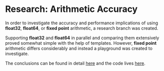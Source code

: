 # Research: Arithmetic Accuracy

In order to investigate the accuracy and performance implications of using **float32**, **float64**, or **fixed point** arithmetic, a research branch was created.

Supporting **float32** and **float64** in parallel and comparing them extensively proved somewhat simple with the help of templates. However, **fixed point** arithmetic differs considerably and instead a playground was created to investigate.

The conclusions can be found in detail [here](http://nfrechette.github.io/2017/12/29/acl_research_arithmetic/) and the code lives [here](https://github.com/nfrechette/acl/tree/research/float-vs-double-vs-fixed-point).

